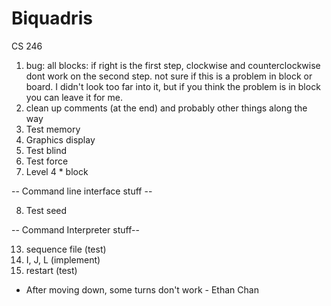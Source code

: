 # Biquadris
CS 246


1. bug: all blocks: if right is the first step, clockwise and counterclockwise dont work on the second step. not sure if this is a problem in block or board. I didn't look too far into it, but if you think the problem is in block you can leave it for me.
2. clean up comments (at the end) and probably other things along the way
3. Test memory
4. Graphics display
5. Test blind
6. Test force
7. Level 4 * block

-- Command line interface stuff --

8. Test seed


-- Command Interpreter stuff--

13. sequence file (test)
14. I, J, L (implement)
15. restart (test)



- After moving down, some turns don't work - Ethan Chan



